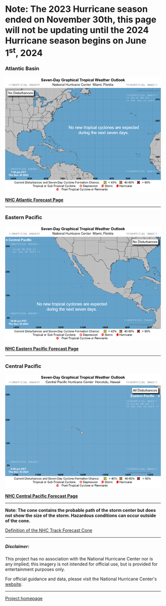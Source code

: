 # Note: The 2023 Hurricane season ended on November 30th, this page will not be updating until the 2024 Hurricane season begins on June 1<sup>st</sup>, 2024

### Atlantic Basin
![Atlantic Basin Image](atl_latest.png)  

**[NHC Atlantic Forecast Page](https://www.nhc.noaa.gov/?atlc)**

---

### Eastern Pacific
![Eastern Pacific Image](epac_latest.png)  

**[NHC Eastern Pacific Forecast Page](https://www.nhc.noaa.gov/?epac)**

---

### Central Pacific
![Central Pacific Image](cpac_latest.png)  

**[NHC Central Pacific Forecast Page](https://www.nhc.noaa.gov/?cpac)**


---

**Note: The cone contains the probable path of the storm center but does not show the size of the storm. Hazardous conditions can occur outside of the cone.**  

[Definition of the NHC Track Forecast Cone](https://www.nhc.noaa.gov/aboutcone.shtml)


---

##### Disclaimer:

This project has no association with the National Hurricane Center nor is any implied; this imagery is not intended for official use, but is provided for entertainment purposes only.  

For official guidance and data, please visit the National Hurricane Center's [website](https://www.nhc.noaa.gov/).

---

[Project homepage](https://github.com/Protuhj/nhc-cones)
